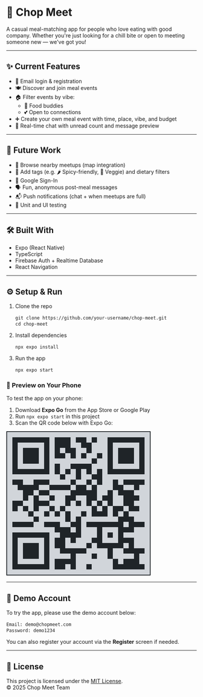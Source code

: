 # 🥢 Chop Meet

A casual meal-matching app for people who love eating with good company.
Whether you're just looking for a chill bite or open to meeting someone new — we've got you!

<!-- ---

## 📸 Preview

<div align="center">
  <img src="./assets/screen-home.png" width="180" />
  <img src="./assets/screen-mymeals.png" width="180" />
  <img src="./assets/screen-chats.png" width="180" />
  <img src="./assets/screen-profile.png" width="180" />
</div> -->

---

## ✨ Current Features

- 🔐 Email login & registration
- 🍽️ Discover and join meal events
- 🏠 Filter events by vibe:
  - 🍚 Food buddies
  - 💕 Open to connections
- ➕ Create your own meal event with time, place, vibe, and budget
- 💬 Real-time chat with unread count and message preview

---

## 🔮 Future Work

- 📍 Browse nearby meetups (map integration)
- 🔖 Add tags (e.g. 🌶️ Spicy-friendly, 🍃 Veggie) and dietary filters
- 🔑 Google Sign-In
- 🗣️ Fun, anonymous post-meal messages
- 📬 Push notifications (chat + when meetups are full)
- 🧪 Unit and UI testing

---

## 🛠 Built With

- Expo (React Native)
- TypeScript
- Firebase Auth + Realtime Database
- React Navigation

---

## ⚙️ Setup & Run

1.  Clone the repo

        git clone https://github.com/your-username/chop-meet.git
        cd chop-meet

2.  Install dependencies

        npx expo install

3.  Run the app

        npx expo start

### 📱 Preview on Your Phone

To test the app on your phone:

1. Download **Expo Go** from the App Store or Google Play
2. Run `npx expo start` in this project
3. Scan the QR code below with Expo Go:

![Expo QR Code](./assets/qrcode.png)

---

## 🔐 Demo Account

To try the app, please use the demo account below:

```
Email: demo@chopmeet.com
Password: demo1234
```

You can also register your account via the **Register** screen if needed.

---

## 📄 License

This project is licensed under the [MIT License](./LICENSE).  
© 2025 Chop Meet Team

